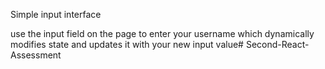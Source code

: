Simple input interface


use the input field on the page to enter your username which dynamically modifies state and updates it with your new input value#   S e c o n d - R e a c t - A s s e s s m e n t  
 